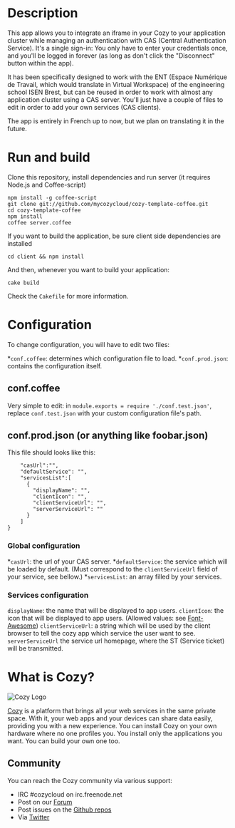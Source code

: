 # Description

This app allows you to integrate an iframe in your Cozy to your application
cluster while managing an authentication with CAS (Central Authentication
Service). It's a single sign-in: You only have to enter your credentials once,
and you'll be logged in forever (as long as don't click the "Disconnect" button
within the app).

It has been specifically designed to work with the ENT (Espace Numérique de
Travail, which would translate in Virtual Workspace) of the engineering school
ISEN Brest, but can be reused in order to work with almost any application
cluster using a CAS server. You'll just have a couple of files to edit in order
to add your own services (CAS clients).

The app is entirely in French up to now, but we plan on translating it in the
future.

# Run and build

Clone this repository, install dependencies and run server (it requires Node.js
and Coffee-script)

    npm install -g coffee-script
    git clone git://github.com/mycozycloud/cozy-template-coffee.git
    cd cozy-template-coffee
    npm install
    coffee server.coffee

If you want to build the application, be sure client side dependencies are installed

    cd client && npm install

And then, whenever you want to build your application:

    cake build

Check the `Cakefile` for more information.

# Configuration

To change configuration, you will have to edit two files:

*`conf.coffee`: determines which configuration file to load.
*`conf.prod.json`: contains the configuration itself.

## conf.coffee

Very simple to edit: in `module.exports = require './conf.test.json'`,
replace `conf.test.json` with your custom configuration file's path.

## conf.prod.json (or anything like foobar.json)

This file should looks like this:

```{
    "casUrl":"",
    "defaultService": "",
    "servicesList":[
      {
        "displayName": "",
        "clientIcon": "",
        "clientServiceUrl": "",
        "serverServiceUrl": ""
      }
    ]
}
```

### Global configuration

*`casUrl`: the url of your CAS server.
*`defaultService`: the service which will be loaded by default. (Must correspond to the `clientServiceUrl` field of your service, see bellow.)
*`servicesList`: an array filled by your services.

### Services configuration

`displayName`: the name that will be displayed to app users.
`clientIcon`: the icon that will be displayed to app users. (Allowed values: see [Font-Awesome](http://fortawesome.github.io/Font-Awesome/icons/))
`clientServiceUrl`: a string which will be used by the client browser to tell the cozy app which service the user want to see.
`serverServiceUrl` the service url homepage, where the ST (Service ticket) will be transmitted.

# What is Cozy?

![Cozy Logo](https://raw.github.com/mycozycloud/cozy-setup/gh-pages/assets/images/happycloud.png)

[Cozy](http://cozy.io) is a platform that brings all your web services in the
same private space.  With it, your web apps and your devices can share data
easily, providing you
with a new experience. You can install Cozy on your own hardware where no one
profiles you. You install only the applications you want. You can build your
own one too.

## Community

You can reach the Cozy community via various support:

* IRC #cozycloud on irc.freenode.net
* Post on our [Forum](https://groups.google.com/forum/?fromgroups#!forum/cozy-cloud)
* Post issues on the [Github repos](https://github.com/mycozycloud/)
* Via [Twitter](http://twitter.com/mycozycloud)

